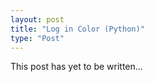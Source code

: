 ```yaml
---
layout: post
title: "Log in Color (Python)"
type: "Post"
---
```


This post has yet to be written...